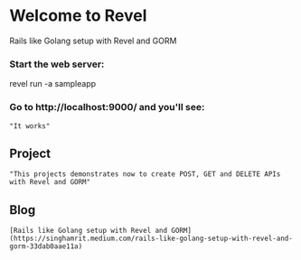 # Welcome to Revel

Rails like Golang setup with Revel and GORM


### Start the web server:

   revel run -a  sampleapp

### Go to http://localhost:9000/ and you'll see:

    "It works"

## Project

    "This projects demonstrates now to create POST, GET and DELETE APIs with Revel and GORM"

## Blog

    [Rails like Golang setup with Revel and GORM](https://singhamrit.medium.com/rails-like-golang-setup-with-revel-and-gorm-33dab0aae11a)


